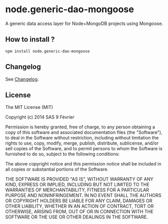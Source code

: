node.generic-dao-mongoose
=========================

A generic data access layer for Node+MongoDB projects using Mongoose.

## How to install ?

```
npm install node.generic-dao-mongoose
```

## Changelog

See [Changelog](https://github.com/9fevrier/node.generic-dao-mongoose/blob/master/CHANGELOG.md "Changelog of GenericDaoMongoose by SAS 9 Février").

## License

The MIT License (MIT)

Copyright (c) 2014 SAS 9 Février

Permission is hereby granted, free of charge, to any person obtaining a copy of
this software and associated documentation files (the "Software"), to deal in
the Software without restriction, including without limitation the rights to
use, copy, modify, merge, publish, distribute, sublicense, and/or sell copies of
the Software, and to permit persons to whom the Software is furnished to do so,
subject to the following conditions:

The above copyright notice and this permission notice shall be included in all
copies or substantial portions of the Software.

THE SOFTWARE IS PROVIDED "AS IS", WITHOUT WARRANTY OF ANY KIND, EXPRESS OR
IMPLIED, INCLUDING BUT NOT LIMITED TO THE WARRANTIES OF MERCHANTABILITY, FITNESS
FOR A PARTICULAR PURPOSE AND NONINFRINGEMENT. IN NO EVENT SHALL THE AUTHORS OR
COPYRIGHT HOLDERS BE LIABLE FOR ANY CLAIM, DAMAGES OR OTHER LIABILITY, WHETHER
IN AN ACTION OF CONTRACT, TORT OR OTHERWISE, ARISING FROM, OUT OF OR IN
CONNECTION WITH THE SOFTWARE OR THE USE OR OTHER DEALINGS IN THE SOFTWARE.


